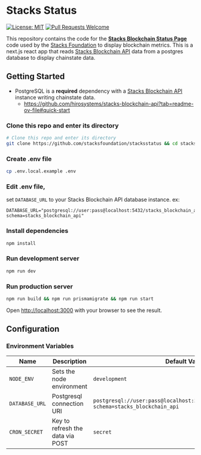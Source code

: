 # Stacks Status

[![License: MIT](https://img.shields.io/badge/License-MIT-blue.svg)](https://mit-license.org/)
[![Pull Requests Welcome](https://img.shields.io/badge/PRs-welcome-brightgreen.svg?style=flat)](http://makeapullrequest.com)

This repository contains the code for the [**Stacks Blockchain Status Page**](https://status.stacks.org/) code used by the [Stacks Foundation](https://www.stacks.org) to display blockchain metrics.
This is a next.js react app that reads [Stacks Blockchain API](https://github.com/hirosystems/stacks-blockchain-api) data from a postgres database to display chainstate data.

## Getting Started

- PostgreSQL is a **required** dependency with a [Stacks Blockchain API](https://github.com/hirosystems/stacks-blockchain-api) instance writing chainstate data.
  - https://github.com/hirosystems/stacks-blockchain-api?tab=readme-ov-file#quick-start

### Clone this repo and enter its directory

```bash
# Clone this repo and enter its directory
git clone https://github.com/stacksfoundation/stacksstatus && cd stacksstatus
```

### Create .env file

```bash
cp .env.local.example .env
```

### Edit .env file,

set `DATABASE_URL` to your Stacks Blockchain API database instance.
ex:

```
DATABASE_URL="postgresql://user:pass@localhost:5432/stacks_blockchain_api?schema=stacks_blockchain_api"
```

### Install dependencies

```bash
npm install
```

### Run development server

```bash
npm run dev
```

### Run production server

```bash
npm run build && npm run prismamigrate && npm run start
```

Open [http://localhost:3000](http://localhost:3000) with your browser to see the result.

## Configuration

### Environment Variables

| Name           | Description                      | Default Value                                                                              |
| -------------- | -------------------------------- | ------------------------------------------------------------------------------------------ |
| `NODE_ENV`     | Sets the node environment        | `development`                                                                              |
| `DATABASE_URL` | Postgresql connection URI        | `postgresql://user:pass@localhost:5432/stacks_blockchain_api?schema=stacks_blockchain_api` |
| `CRON_SECRET`  | Key to refresh the data via POST | `secret`                                                                                   |

